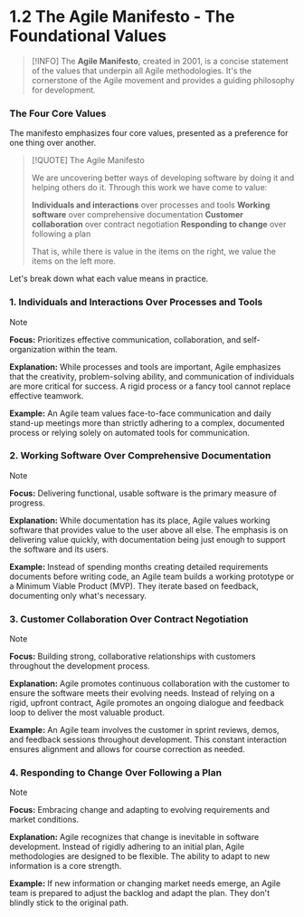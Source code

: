 # 1.2 The Agile Manifesto - The Foundational Values

> [!INFO]
> The **Agile Manifesto**, created in 2001, is a concise statement of the values that underpin all Agile methodologies. It's the cornerstone of the Agile movement and provides a guiding philosophy for development.

### The Four Core Values

The manifesto emphasizes four core values, presented as a preference for one thing over another.

> [!QUOTE] The Agile Manifesto
>
> We are uncovering better ways of developing software by doing it and helping others do it.
> Through this work we have come to value:
>
> **Individuals and interactions** over processes and tools
> **Working software** over comprehensive documentation
> **Customer collaboration** over contract negotiation
> **Responding to change** over following a plan
>
> That is, while there is value in the items on the right, we value the items on the left more.

Let's break down what each value means in practice.

### 1. Individuals and Interactions Over Processes and Tools

> [!NOTE]
> **Focus:** Prioritizes effective communication, collaboration, and self-organization within the team.
>
> **Explanation:** While processes and tools are important, Agile emphasizes that the creativity, problem-solving ability, and communication of individuals are more critical for success. A rigid process or a fancy tool cannot replace effective teamwork.
>
> **Example:** An Agile team values face-to-face communication and daily stand-up meetings more than strictly adhering to a complex, documented process or relying solely on automated tools for communication.

### 2. Working Software Over Comprehensive Documentation

> [!NOTE]
> **Focus:** Delivering functional, usable software is the primary measure of progress.
>
> **Explanation:** While documentation has its place, Agile values working software that provides value to the user above all else. The emphasis is on delivering value quickly, with documentation being just enough to support the software and its users.
>
> **Example:** Instead of spending months creating detailed requirements documents before writing code, an Agile team builds a working prototype or a Minimum Viable Product (MVP). They iterate based on feedback, documenting only what's necessary.

### 3. Customer Collaboration Over Contract Negotiation

> [!NOTE]
> **Focus:** Building strong, collaborative relationships with customers throughout the development process.
>
> **Explanation:** Agile promotes continuous collaboration with the customer to ensure the software meets their evolving needs. Instead of relying on a rigid, upfront contract, Agile promotes an ongoing dialogue and feedback loop to deliver the most valuable product.
>
> **Example:** An Agile team involves the customer in sprint reviews, demos, and feedback sessions throughout development. This constant interaction ensures alignment and allows for course correction as needed.

### 4. Responding to Change Over Following a Plan

> [!NOTE]
> **Focus:** Embracing change and adapting to evolving requirements and market conditions.
>
> **Explanation:** Agile recognizes that change is inevitable in software development. Instead of rigidly adhering to an initial plan, Agile methodologies are designed to be flexible. The ability to adapt to new information is a core strength.
>
> **Example:** If new information or changing market needs emerge, an Agile team is prepared to adjust the backlog and adapt the plan. They don't blindly stick to the original path.
